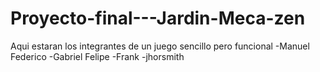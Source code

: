 # Proyecto-final---Jardin-Meca-zen
Aqui estaran los integrantes de un juego sencillo pero funcional
-Manuel Federico
-Gabriel Felipe
-Frank
-jhorsmith
